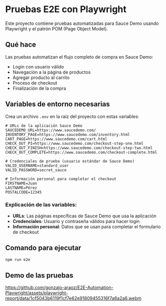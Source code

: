 # Pruebas E2E con Playwright

Este proyecto contiene pruebas automatizadas para Sauce Demo usando Playwright y el patrón POM (Page Object Model).

## Qué hace

Las pruebas automatizan el flujo completo de compra en Sauce Demo:
- Login con usuario válido
- Navegación a la página de productos
- Agregar producto al carrito
- Proceso de checkout
- Finalización de la compra

## Variables de entorno necesarias

Crea un archivo `.env` en la raíz del proyecto con estas variables:

```env
# URLs de la aplicación Sauce Demo
SAUCEDEMO_URL=https://www.saucedemo.com/
INVENTORY_PAGE=https://www.saucedemo.com/inventory.html
CART_PAGE=https://www.saucedemo.com/cart.html
CHECK_OUT_PI=https://www.saucedemo.com/checkout-step-one.html
CHECK_OUT_FINISH=https://www.saucedemo.com/checkout-step-two.html
CHECK_OUT_COMPLETE=https://www.saucedemo.com/checkout-complete.html

# Credenciales de prueba (usuario estándar de Sauce Demo)
VALID_USERNAME=standard_user
VALID_PASSWORD=secret_sauce

# Información personal para completar el checkout
FIRSTNAME=Juan
LASTNAME=Pérez
POSTALCODE=12345
```

### Explicación de las variables:

- **URLs**: Las páginas específicas de Sauce Demo que usa la aplicación
- **Credenciales**: Usuario y contraseña válidos para hacer login
- **Información personal**: Datos que se usan para completar el formulario de checkout

## Comando para ejecutar

```bash
npm run e2e
```

## Demo de las pruebas

https://github.com/gonzalo-araoz/E2E-Automation-Playwright/assets/playwright-report/data/1cf5043b6119f1cf7e62e91809455316f7a6a2a6.webm 